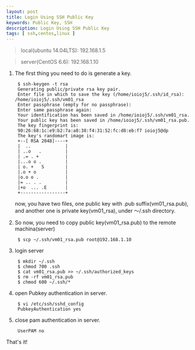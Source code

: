 ```yaml
---
layout: post
title: Login Using SSH Public Key
keywords: Public Key, SSH
description: Login Using SSH Public Key
tags: [ ssh,centos,linux ]
---
```


> local(ubuntu 14.04LTS): 192.168.1.5

> server(CentOS 6.6): 192.168.1.10

1. The first thing you need to do is generate a key.

		$ ssh-keygen -t rsa
		Generating public/private rsa key pair.
		Enter file in which to save the key (/home/ioioj5/.ssh/id_rsa): /home/ioioj5/.ssh/vm01_rsa
		Enter passphrase (empty for no passphrase): 
		Enter same passphrase again: 
		Your identification has been saved in /home/ioioj5/.ssh/vm01_rsa.
		Your public key has been saved in /home/ioioj5/.ssh/vm01_rsa.pub.
		The key fingerprint is:
		90:26:68:1c:e9:b2:7a:a8:38:f4:31:52:fc:d8:eb:f7 ioioj5@dp
		The key's randomart image is:
		+--[ RSA 2048]----+
		|  ..             |
		| ..o   .         |
		| .= . +          |
		|...o o .         |
		| o. +   S        |
		|.o + o           |
		|o.o o .          |
		|= .. . .         |
		|+o  ... .E       |
		+-----------------+


	now, you have two files, one public key with .pub suffix(vm01_rsa.pub), and another one is private key(vm01_rsa), under ～/.ssh directory.

2. So now, you need to copy public key(vm01_rsa.pub) to the remote machina(server)

		$ scp ~/.ssh/vm01_rsa.pub root@192.168.1.10

3. login server

		$ mkdir ~/.ssh
		$ chmod 700 .ssh
		$ cat vm01_rsa.pub >> ~/.ssh/authorized_keys
		$ rm -rf vm01_rsa.pub
		$ chmod 600 ~/.ssh/*

4. open Pubkey authentication in server.

		$ vi /etc/ssh/sshd_config
		PubkeyAuthentication yes

5. close pam authentication in server.

		UserPAM no

That's it!





























